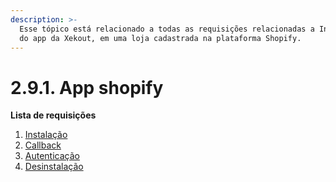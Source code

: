 ```yaml
---
description: >-
  Esse tópico está relacionado a todas as requisições relacionadas a Instalação
  do app da Xekout, em uma loja cadastrada na plataforma Shopify.
---
```


# 2.9.1. App shopify

**Lista de requisições**

1. [Instalação](instalacao-do-xekoutapp.md)
2. [Callback](url-de-redirecionamento-callback.md)
3. [Autenticação](url-de-autenticacao-auth.md)
4. [Desinstalação](2.9.1.4.-desinstalacao-do-xekoutapp.md)



